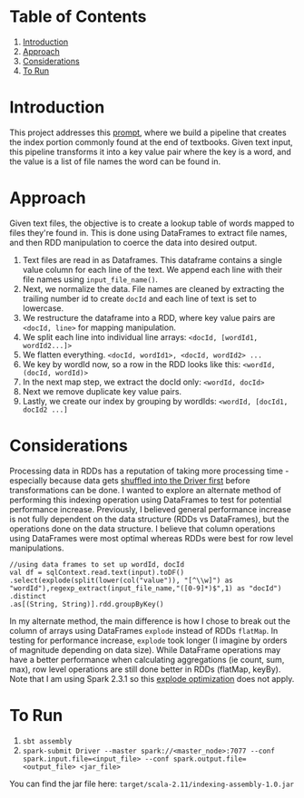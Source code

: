 
# Table of Contents
1. [Introduction](README.md#introduction)
2. [Approach](README.md#approach)
3. [Considerations](README.md#considerations)
4. [To Run](README.md#torun)


# Introduction

This project addresses this [prompt](https://github.com/Samariya57/coding_challenges/blob/master/challenge.pdf), where we build a pipeline that creates the index portion commonly found at the end of textbooks. Given text input, this pipeline transforms it into a key value pair where the key is a word, and the value is a list of file names the word can be found in.

# Approach

Given text files, the objective is to create a lookup table of words mapped to files they're found in. This is done using DataFrames to extract file names, and then RDD manipulation to coerce the data into desired output. 

1) Text files are read in as Dataframes. This dataframe contains a single value column for each line of the text. We append each line with their file names using `input_file_name()`.
2) Next, we normalize the data. File names are cleaned by extracting the trailing number id to create `docId` and each line of text is set to lowercase.
3) We restructure the dataframe into a RDD, where key value pairs are `<docId, line>` for mapping manipulation.
4) We split each line into individual line arrays: `<docId, [wordId1, wordId2...]> `
5) We flatten everything. `<docId, wordId1>, <docId, wordId2> ...`
5) We key by wordId now, so a row in the RDD looks like this: `<wordId, (docId, wordId)>`
5) In the next map step, we extract the docId only: `<wordId, docId>`
6) Next we remove duplicate key value pairs.
7) Lastly, we create our index by grouping by wordIds: `<wordId, [docId1, docId2 ...]`

# Considerations

Processing data in RDDs has a reputation of taking more processing time - especially because data gets [shuffled into the Driver first](https://dzone.com/articles/apache-spark-3-reasons-why-you-should-not-use-rdds) before transformations can be done. I wanted to explore an alternate method of performing this indexing operation using DataFrames to test for potential performance increase. Previously, I believed general performance increase is not fully dependent on the data structure (RDDs vs DataFrames), but the operations done on the data structure. I believe that column operations using DataFrames were most optimal whereas RDDs were best for row level manipulations. 

```
//using data frames to set up wordId, docId
val df = sqlContext.read.text(input).toDF()
.select(explode(split(lower(col("value")), "[^\\w]") as "wordId"),regexp_extract(input_file_name,"([0-9]*)$",1) as "docId")
.distinct
.as[(String, String)].rdd.groupByKey()
```

In my alternate method, the main difference is how I chose to break out the column of arrays using DataFrames `explode` instead of RDDs `flatMap`. In testing for performance increase, `explode` took longer (I imagine by orders of magnitude depending on data size). While DataFrame operations may have a better performance when calculating aggregations (ie count, sum, max), row level operations are still done better in RDDs (flatMap, keyBy).  Note that I am using Spark 2.3.1 so this [explode optimization](https://issues.apache.org/jira/browse/SPARK-21657) does not apply.   

# To Run
1. `sbt assembly`
2. ```spark-submit Driver --master spark://<master_node>:7077 --conf spark.input.file=<input_file> --conf spark.output.file=<output_file> <jar_file>```

You can find the jar file here: `target/scala-2.11/indexing-assembly-1.0.jar`

 

